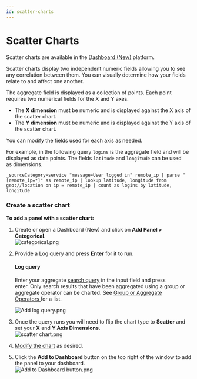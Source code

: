 ```yaml
---
id: scatter-charts
---
```


# Scatter Charts

Scatter charts are available in the [Dashboard
(New)](../About_Dashboard_(New).md "About Dashboard (New)") platform.

Scatter charts display two independent numeric fields allowing you to
see any correlation between them. You can visually determine how your
fields relate to and affect one another.

The aggregate field is displayed as a collection of points. Each point
requires two numerical fields for the X and Y axes.

-   The **X dimension** must be numeric and is displayed against the X
    axis of the scatter chart.
-   The **Y dimension** must be numeric and is displayed against the Y
    axis of the scatter chart.

You can modify the fields used for each axis as needed.

For example, in the following query `logins` is the aggregate field and
will be displayed as data points. The
fields `latitude` and `longitude` can be used as dimensions.

`_sourceCategory=service "message=User logged in" remote_ip | parse "[remote_ip=*]" as remote_ip | lookup latitude, longitude from geo://location on ip = remote_ip | count as logins by latitude, longitude`

### Create a scatter chart

**To add a panel with a scatter chart:**

1.  Create or open a Dashboard (New) and click on **Add Panel \>
    Categorical**.  
    ![categorical.png](/img/dashboards-new/panels/scatter-charts/categorical.png)

2.  Provide a Log query and press **Enter** for it to run.

    #### Log query

    Enter your aggregate [search
    query](../../../05Search/Search-Query-Language.md "Search Query Language") in
    the input field and press enter. Only search results that have been
    aggregated using a group or aggregate operator can be charted.
    See [Group or Aggregate
    Operators ](../../../05Search/Search-Query-Language/aaGroup.md "https://help.sumologic.com/Search/Search_Query_Language/aaGroup")for
    a list.

    ![Add log query.png](/img/dashboards-new/create-dashboard-new/Add-log-query.png)

3.  Once the query runs you will need to flip the chart type to
    **Scatter** and set your **X** and **Y Axis Dimensions**.  
    ![scatter
    chart.png](/img/dashboards-new/panels/scatter-charts/scatter-chart.png)

4.  [Modify the chart](modify-chart.md) as desired.

5.  Click the **Add to Dashboard** button on the top right of the window
    to add the panel to your dashboard.  
    ![Add to Dashboard button.png](/img/dashboards-new/create-dashboard-new/Add-to-Dashboard-button.png)
 
